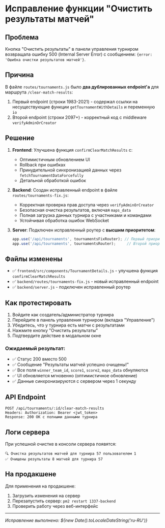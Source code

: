 # Исправление функции "Очистить результаты матчей"

## Проблема
Кнопка "Очистить результаты" в панели управления турниром возвращала ошибку 500 (Internal Server Error) с сообщением: `{error: 'Ошибка очистки результатов матчей'}`.

## Причина
В файле `routes/tournaments.js` было **два дублированных endpoint'а** для маршрута `/clear-match-results`:
1. Первый endpoint (строки 1983-2021) - содержал ссылки на несуществующие функции `getTournamentWithDetails` и переменную `io`
2. Второй endpoint (строки 2097+) - корректный код с middleware `verifyAdminOrCreator`

## Решение
1. **Frontend**: Улучшена функция `confirmClearMatchResults` с:
   - Оптимистичным обновлением UI
   - Rollback при ошибках  
   - Принудительной синхронизацией данных через `fetchTournamentDataForcefully`
   - Детальной обработкой ошибок

2. **Backend**: Создан исправленный endpoint в файле `routes/tournaments-fix.js`:
   - Корректная проверка прав доступа через `verifyAdminOrCreator`
   - Безопасная очистка результатов, включая `maps_data`
   - Полная загрузка данных турнира с участниками и командами
   - Устойчивая обработка ошибок WebSocket

3. **Server**: Подключен исправленный роутер с **высшим приоритетом**:
   ```javascript
   app.use('/api/tournaments', tournamentsFixRouter); // Первый приоритет
   app.use('/api/tournaments', tournamentsRouter);     // Второй приоритет
   ```

## Файлы изменены
- ✅ `frontend/src/components/TournamentDetails.js` - улучшена функция `confirmClearMatchResults`
- ✅ `backend/routes/tournaments-fix.js` - новый исправленный endpoint
- ✅ `backend/server.js` - подключен исправленный роутер

## Как протестировать
1. Войдите как создатель/администратор турнира
2. Перейдите в панель управления турниром (вкладка "Управление")
3. Убедитесь, что у турнира есть матчи с результатами
4. Нажмите кнопку "Очистить результаты"
5. Подтвердите действие в модальном окне

### Ожидаемый результат:
- ✅ Статус 200 вместо 500
- ✅ Сообщение "Результаты матчей успешно очищены!"
- ✅ Все поля `winner_team_id`, `score1`, `score2`, `maps_data` обнуляются
- ✅ UI обновляется мгновенно (оптимистичное обновление)
- ✅ Данные синхронизируются с сервером через 1 секунду

## API Endpoint
```
POST /api/tournaments/:id/clear-match-results
Headers: Authorization: Bearer <jwt_token>
Response: 200 OK с полными данными турнира
```

## Логи сервера
При успешной очистке в консоли сервера появятся:
```
🔍 Очистка результатов матчей для турнира 57 пользователем 1
✅ Очищены результаты 8 матчей для турнира 57
```

## На продакшене
Для применения на продакшене:
1. Загрузить изменения на сервер
2. Перезапустить сервер: `pm2 restart 1337-backend` 
3. Проверить работу через веб-интерфейс

---
*Исправление выполнено: ${new Date().toLocaleDateString('ru-RU')}* 